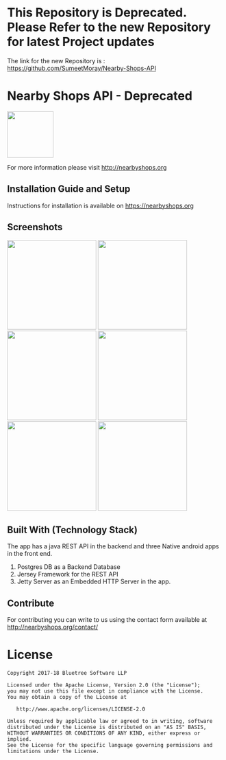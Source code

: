 This Repository is Deprecated. Please Refer to the new Repository for latest Project updates
====================================================================================

The link for the new Repository is : https://github.com/SumeetMoray/Nearby-Shops-API



Nearby Shops API - Deprecated
==================


<img src="https://i1.wp.com/nearbyshops.org/wp-content/uploads/2017/02/backdrop_play_store.png" width="108">


For more information please visit http://nearbyshops.org


Installation Guide and Setup
------------------------------

Instructions for installation is available on https://nearbyshops.org


Screenshots
-----------


<img src="https://i2.wp.com/nearbyshops.org/wp-content/uploads/2017/02/Screenshot_20170210-214201.png" width="208">  <img src="https://github.com/SumeetMoray/Nearby-Shops-Global-items-Database-app/blob/master/screenshots/gidb-item-categories-browse.png" width="208">  <img src="https://github.com/SumeetMoray/Nearby-Shops-Global-items-Database-app/blob/master/screenshots/gidb-items-browse.png" width="208">  <img src="https://github.com/SumeetMoray/Nearby-Shops-Global-items-Database-app/blob/master/screenshots/gidb-items-by-category.png" width="208">  <img src="https://i2.wp.com/nearbyshops.org/wp-content/uploads/2017/02/Screenshot_20170210-214209.png" width="208">  <img src="https://i2.wp.com/nearbyshops.org/wp-content/uploads/2017/02/Screenshot_20170224-075254.png" width="208">




Built With (Technology Stack)
-------------------------------

The app has a java REST API in the backend and three Native android apps in the front end. 

1. Postgres DB as a Backend Database
2. Jersey Framework for the REST API
3. Jetty Server as an Embedded HTTP Server in the app. 



Contribute
------------------------------

For contributing you can write to us using the contact form available at http://nearbyshops.org/contact/


License
=======

    Copyright 2017-18 Bluetree Software LLP

    Licensed under the Apache License, Version 2.0 (the "License");
    you may not use this file except in compliance with the License.
    You may obtain a copy of the License at

       http://www.apache.org/licenses/LICENSE-2.0

    Unless required by applicable law or agreed to in writing, software
    distributed under the License is distributed on an "AS IS" BASIS,
    WITHOUT WARRANTIES OR CONDITIONS OF ANY KIND, either express or implied.
    See the License for the specific language governing permissions and
    limitations under the License.


 [1]: http://nearbyshops.org
 [snap]: https://oss.sonatype.org/content/repositories/snapshots/
